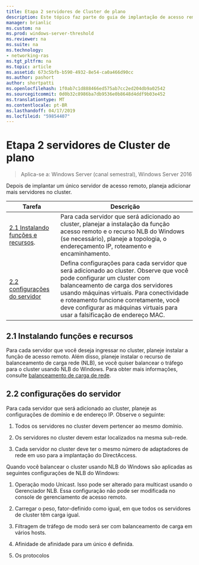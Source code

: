 ```yaml
---
title: Etapa 2 servidores de Cluster de plano
description: Este tópico faz parte do guia de implantação de acesso remoto em um Cluster no Windows Server 2016.
manager: brianlic
ms.custom: na
ms.prod: windows-server-threshold
ms.reviewer: na
ms.suite: na
ms.technology:
- networking-ras
ms.tgt_pltfrm: na
ms.topic: article
ms.assetid: 673c5bfb-b590-4932-8e54-ca0a466d90cc
ms.author: pashort
author: shortpatti
ms.openlocfilehash: 1f0ab7c1d888466ed575ab7cc2ed204db9a02542
ms.sourcegitcommit: 0d0b32c8986ba7db9536e0b8648d4ddf9b03e452
ms.translationtype: MT
ms.contentlocale: pt-BR
ms.lasthandoff: 04/17/2019
ms.locfileid: "59854407"
---
```

# <a name="step-2-plan-cluster-servers"></a>Etapa 2 servidores de Cluster de plano

>Aplica-se a: Windows Server (canal semestral), Windows Server 2016

Depois de implantar um único servidor de acesso remoto, planeja adicionar mais servidores no cluster.  
  
|Tarefa|Descrição|  
|----|--------|  
|[2.1 Instalando funções e recursos](#BKMK_Install).|Para cada servidor que será adicionado ao cluster, planejar a instalação da função acesso remoto e o recurso NLB do Windows (se necessário), planeje a topologia, o endereçamento IP, roteamento e encaminhamento.|  
|[2.2 configurações do servidor](#BKMK_Config)|Defina configurações para cada servidor que será adicionado ao cluster. Observe que você pode configurar um cluster com balanceamento de carga dos servidores usando máquinas virtuais. Para conectividade e roteamento funcione corretamente, você deve configurar as máquinas virtuais para usar a falsificação de endereço MAC.|  
  
## <a name="BKMK_Install"></a>2.1 Instalando funções e recursos  
Para cada servidor que você deseja ingressar no cluster, planeje instalar a função de acesso remoto. Além disso, planeje instalar o recurso de balanceamento de carga rede (NLB), se você quiser balancear o tráfego para o cluster usando NLB do Windows. Para obter mais informações, consulte [balanceamento de carga de rede](https://technet.microsoft.com/windows-server-docs/networking/technologies/network-load-balancing).  
  
## <a name="BKMK_Config"></a>2.2 configurações do servidor  
Para cada servidor que será adicionado ao cluster, planeje as configurações de domínio e de endereço IP. Observe o seguinte:  
  
1.  Todos os servidores no cluster devem pertencer ao mesmo domínio.  
  
2.  Os servidores no cluster devem estar localizados na mesma sub-rede.  
  
3.  Cada servidor no cluster deve ter o mesmo número de adaptadores de rede em uso para a implantação do DirectAccess.  
  
Quando você balancear o cluster usando NLB do Windows são aplicadas as seguintes configurações de NLB do Windows:  
  
1.  Operação modo Unicast. Isso pode ser alterado para multicast usando o Gerenciador NLB. Essa configuração não pode ser modificada no console de gerenciamento de acesso remoto.  
  
2.  Carregar o peso, fator-definido como igual, em que todos os servidores de cluster têm carga igual.  
  
3.  Filtragem de tráfego de modo será ser com balanceamento de carga em vários hosts.  
  
4.  Afinidade de afinidade para um único é definida.  
  
5.  Os protocolos  

